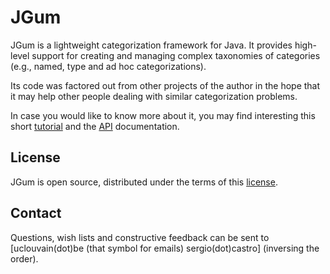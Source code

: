 JGum
====

JGum is a lightweight categorization framework for Java.
It provides high-level support for creating and managing  complex taxonomies of categories (e.g., named, type and ad hoc categorizations).

Its code was factored out from other projects of the author in the hope that it may help other people dealing with similar categorization problems.

In case you would like to know more about it, you may find interesting this short [tutorial](http://jgum.github.com/tutorial/index.html "JGum Tutorial") 
and the [API](http://jgum.github.com/apidocs/ "API documentation ") documentation.


License
-------

JGum is open source, distributed under the terms of this [license](LICENSE.txt).


Contact
-------

Questions, wish lists and constructive feedback can be sent to [uclouvain(dot)be (that symbol for emails) sergio(dot)castro]
\(inversing the order\).
